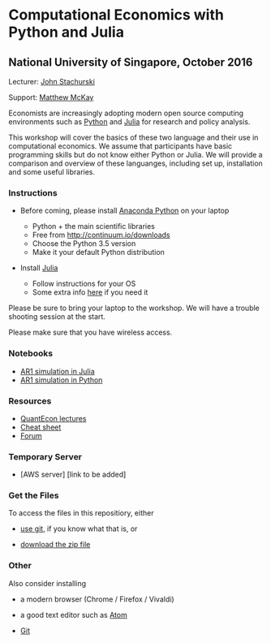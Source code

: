 #  Computational Economics with Python and Julia

##  National University of Singapore, October 2016


Lecturer: [John Stachurski](http://johnstachurski.net/)

Support: [Matthew McKay](https://github.com/mmcky)

Economists are increasingly adopting modern open source computing environments
such as [Python](https://www.python.org/) and [Julia](http://julialang.org/)
for research and policy analysis.

This workshop will cover the basics of these two language and their use in
computational economics.  We assume that participants 
have basic programming skills but do not know either Python or Julia.  We
will provide a comparison and overview of these languanges, including set up,
installation and some useful libraries.


### Instructions


*  Before coming, please install [Anaconda Python](https://www.continuum.io/downloads) on your laptop

    * Python + the main scientific libraries
    * Free from http://continuum.io/downloads
    * Choose the Python 3.5 version
    * Make it your default Python distribution

* Install [Julia](http://julialang.org/downloads)

    * Follow instructions for your OS
    * Some extra info [here](http://julialang.org/downloads/platform.html) if you need it

Please be sure to bring your laptop to the workshop.  We will have a trouble shooting session at the start.

Please make sure that you have wireless access.

### Notebooks

* [AR1 simulation in Julia](http://nbviewer.jupyter.org/github/QuantEcon/NUS_workshop_2016/blob/master/ar1_plots_julia.ipynb)
* [AR1 simulation in Python](http://nbviewer.jupyter.org/github/QuantEcon/NUS_workshop_2016/blob/master/ar1_plots_python.ipynb)

### Resources

* [QuantEcon lectures](http://lectures.quantecon.org/)
* [Cheat sheet](http://cheatsheets.quantecon.org/)
* [Forum](http://discourse.quantecon.org/)

### Temporary Server

* [AWS server] [link to be added]



### Get the Files

To access the files in this repositiory, either 

* [use git](https://git-scm.com), if you know what that is, or

* [download the zip file](https://github.com/QuantEcon/Keio_workshop/archive/master.zip)


### Other

Also consider installing 

* a modern browser (Chrome / Firefox / Vivaldi) 

* a good text editor such as [Atom](https://atom.io/)

* [Git](https://git-scm.com/downloads)

